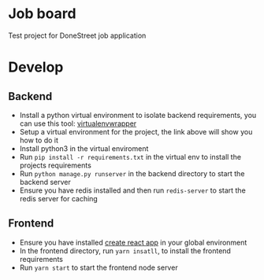 # Job board

Test project for DoneStreet job application

# Develop

## Backend
 - Install a python virtual environment to isolate backend requirements, you can use
 this tool: [virtualenvwrapper](https://virtualenvwrapper.readthedocs.io/en/latest/)
 - Setup a virtual environment for the project, the link above will show you how to do it
 - Install python3 in the virtual enviroment
 - Run `pip install -r requirements.txt` in the virtual env to install the projects requirements
 - Run `python manage.py runserver` in the backend directory to start the backend server
 - Ensure you have redis installed and then run `redis-server` to start the redis server
 for caching

## Frontend
- Ensure you have installed [create react app](https://create-react-app.dev/) in your global environment
- In the frontend directory, run `yarn insatll`, to install the frontend requirements
- Run `yarn start` to start the frontend node server
